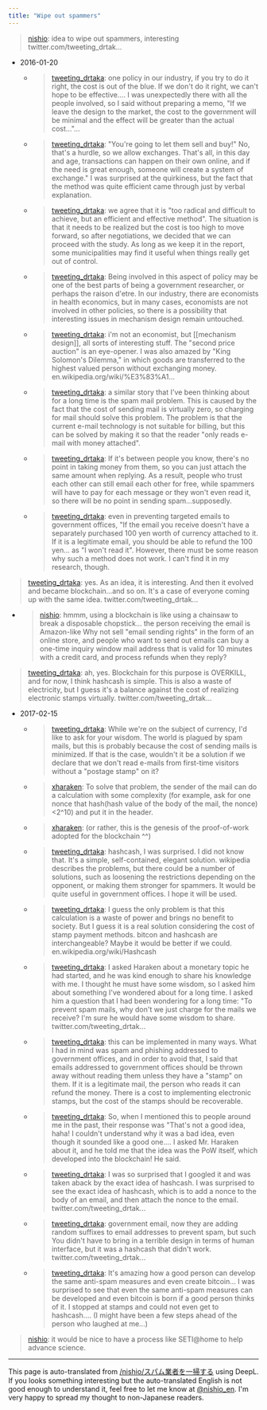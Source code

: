```yaml
---
title: "Wipe out spammers"
---
```


> [nishio](https://twitter.com/nishio/status/1390878846430236673): idea to wipe out spammers, interesting twitter.com/tweeting_drtak...
- 2016-01-20
    - > [tweeting_drtaka](https://twitter.com/tweeting_drtaka/status/689816175157510144): one policy in our industry, if you try to do it right, the cost is out of the blue. If we don't do it right, we can't hope to be effective.... I was unexpectedly there with all the people involved, so I said without preparing a memo, "If we leave the design to the market, the cost to the government will be minimal and the effect will be greater than the actual cost..."...
    - > [tweeting_drtaka](https://twitter.com/tweeting_drtaka/status/689817249868312576): "You're going to let them sell and buy!" No, that's a hurdle, so we allow exchanges. That's all, in this day and age, transactions can happen on their own online, and if the need is great enough, someone will create a system of exchange." I was surprised at the quirkiness, but the fact that the method was quite efficient came through just by verbal explanation.
    - > [tweeting_drtaka](https://twitter.com/tweeting_drtaka/status/689820185771974656): we agree that it is "too radical and difficult to achieve, but an efficient and effective method". The situation is that it needs to be realized but the cost is too high to move forward, so after negotiations, we decided that we can proceed with the study. As long as we keep it in the report, some municipalities may find it useful when things really get out of control.
    - > [tweeting_drtaka](https://twitter.com/tweeting_drtaka/status/689822427686154240): Being involved in this aspect of policy may be one of the best parts of being a government researcher, or perhaps the raison d'etre. In our industry, there are economists in health economics, but in many cases, economists are not involved in other policies, so there is a possibility that interesting issues in mechanism design remain untouched.
    - > [tweeting_drtaka](https://twitter.com/tweeting_drtaka/status/689824629922267136): i'm not an economist, but [[mechanism design]], all sorts of interesting stuff. The "second price auction" is an eye-opener. I was also amazed by "King Solomon's Dilemma," in which goods are transferred to the highest valued person without exchanging money. en.wikipedia.org/wiki/%E3%83%A1...
    - > [tweeting_drtaka](https://twitter.com/tweeting_drtaka/status/689825734706143234): a similar story that I've been thinking about for a long time is the spam mail problem. This is caused by the fact that the cost of sending mail is virtually zero, so charging for mail should solve this problem. The problem is that the current e-mail technology is not suitable for billing, but this can be solved by making it so that the reader "only reads e-mail with money attached".
    - > [tweeting_drtaka](https://twitter.com/tweeting_drtaka/status/689826799094620162): If it's between people you know, there's no point in taking money from them, so you can just attach the same amount when replying. As a result, people who trust each other can still email each other for free, while spammers will have to pay for each message or they won't even read it, so there will be no point in sending spam...supposedly.
    - > [tweeting_drtaka](https://twitter.com/tweeting_drtaka/status/690164454827261953): even in preventing targeted emails to government offices, "If the email you receive doesn't have a separately purchased 100 yen worth of currency attached to it. If it is a legitimate email, you should be able to refund the 100 yen... as "I won't read it". However, there must be some reason why such a method does not work. I can't find it in my research, though.

> [tweeting_drtaka](https://twitter.com/tweeting_drtaka/status/1390879763565223937): yes. As an idea, it is interesting. And then it evolved and became blockchain...and so on. It's a case of everyone coming up with the same idea. twitter.com/tweeting_drtak...
- > [nishio](https://twitter.com/nishio/status/1390883231403175937): hmmm, using a blockchain is like using a chainsaw to break a disposable chopstick... the person receiving the email is Amazon-like Why not sell "email sending rights" in the form of an online store, and people who want to send out emails can buy a one-time inquiry window mail address that is valid for 10 minutes with a credit card, and process refunds when they reply?

> [tweeting_drtaka](https://twitter.com/tweeting_drtaka/status/1390884240632389632): ah, yes. Blockchain for this purpose is OVERKILL, and for now, I think hashcash is simple. This is also a waste of electricity, but I guess it's a balance against the cost of realizing electronic stamps virtually. twitter.com/tweeting_drtak...
- 2017-02-15
    - > [tweeting_drtaka](https://twitter.com/tweeting_drtaka/status/831860689991933954): While we're on the subject of currency, I'd like to ask for your wisdom. The world is plagued by spam mails, but this is probably because the cost of sending mails is minimized. If that is the case, wouldn't it be a solution if we declare that we don't read e-mails from first-time visitors without a "postage stamp" on it?
    - > [xharaken](https://twitter.com/xharaken/status/831862673784475651): To solve that problem, the sender of the mail can do a calculation with some complexity (for example, ask for one nonce that hash(hash value of the body of the mail, the nonce)<2^10) and put it in the header.
    - > [xharaken](https://twitter.com/xharaken/status/831862740410982401): (or rather, this is the genesis of the proof-of-work adopted for the blockchain ^^)
    - > [tweeting_drtaka](https://twitter.com/tweeting_drtaka/status/832018053495808000): hashcash, I was surprised. I did not know that. It's a simple, self-contained, elegant solution. wikipedia describes the problems, but there could be a number of solutions, such as loosening the restrictions depending on the opponent, or making them stronger for spammers. It would be quite useful in government offices. I hope it will be used.
    - > [tweeting_drtaka](https://twitter.com/tweeting_drtaka/status/832018689306161152): I guess the only problem is that this calculation is a waste of power and brings no benefit to society. But I guess it is a real solution considering the cost of stamp payment methods. bitcon and hashcash are interchangeable? Maybe it would be better if we could. en.wikipedia.org/wiki/Hashcash
    - > [tweeting_drtaka](https://twitter.com/tweeting_drtaka/status/832210155374669825): I asked Haraken about a monetary topic he had started, and he was kind enough to share his knowledge with me. I thought he must have some wisdom, so I asked him about something I've wondered about for a long time. I asked him a question that I had been wondering for a long time: "To prevent spam mails, why don't we just charge for the mails we receive? I'm sure he would have some wisdom to share. twitter.com/tweeting_drtak...
    - > [tweeting_drtaka](https://twitter.com/tweeting_drtaka/status/832211045137592320): this can be implemented in many ways. What I had in mind was spam and phishing addressed to government offices, and in order to avoid that, I said that emails addressed to government offices should be thrown away without reading them unless they have a "stamp" on them. If it is a legitimate mail, the person who reads it can refund the money. There is a cost to implementing electronic stamps, but the cost of the stamps should be recoverable.
    - > [tweeting_drtaka](https://twitter.com/tweeting_drtaka/status/832212012704804864): So, when I mentioned this to people around me in the past, their response was "That's not a good idea, haha! I couldn't understand why it was a bad idea, even though it sounded like a good one.... I asked Mr. Haraken about it, and he told me that the idea was the PoW itself, which developed into the blockchain! He said.
    - > [tweeting_drtaka](https://twitter.com/tweeting_drtaka/status/832212984214597632): I was so surprised that I googled it and was taken aback by the exact idea of hashcash. I was surprised to see the exact idea of hashcash, which is to add a nonce to the body of an email, and then attach the nonce to the email. twitter.com/tweeting_drtak...
    - > [tweeting_drtaka](https://twitter.com/tweeting_drtaka/status/832214038385881088): government email, now they are adding random suffixes to email addresses to prevent spam, but such You didn't have to bring in a terrible design in terms of human interface, but it was a hashcash that didn't work. twitter.com/tweeting_drtak...
    - > [tweeting_drtaka](https://twitter.com/tweeting_drtaka/status/832215558430957568): It's amazing how a good person can develop the same anti-spam measures and even create bitcoin... I was surprised to see that even the same anti-spam measures can be developed and even bitcoin is born if a good person thinks of it. I stopped at stamps and could not even get to hashcash.... (I might have been a few steps ahead of the person who laughed at me...)

> [nishio](https://twitter.com/nishio/status/1390885227635953664): it would be nice to have a process like SETI@home to help advance science.
---
This page is auto-translated from [/nishio/スパム業者を一掃する](https://scrapbox.io/nishio/スパム業者を一掃する) using DeepL. If you looks something interesting but the auto-translated English is not good enough to understand it, feel free to let me know at [@nishio_en](https://twitter.com/nishio_en). I'm very happy to spread my thought to non-Japanese readers.